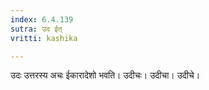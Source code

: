 ```yaml
---
index: 6.4.139
sutra: उद ईत्
vritti: kashika

---
```

उदः उत्तरस्य अचः ईकारादेशो भवति। उदीचः। उदीचा। उदीचे।